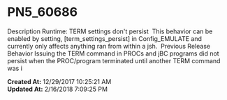 # PN5_60686

Description Runtime: TERM settings don't persist  This behavior can be enabled by setting, [term_settings_persist] in Config_EMULATE and currently only affects anything ran from within a jsh.  Previous Release Behavior Issuing the TERM command in PROCs and jBC programs did not persist when the PROC/program terminated until another TERM command was i  

**Created At:** 12/29/2017 10:25:21 AM  
**Updated At:** 2/16/2018 7:09:25 PM  

